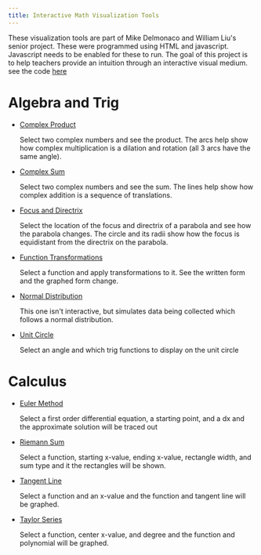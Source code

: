 ```yaml
---
title: Interactive Math Visualization Tools
---
```

<p>
These visualization tools are part of Mike Delmonaco and William Liu's senior project.
These were programmed using HTML and javascript. Javascript needs to be enabled for these to run. The goal of this project is to
help teachers provide an intuition through an interactive visual medium. see the code
<a href="https://github.com/quasarbright/ThreePeriods">here</a>
</p>
<h1>Algebra and Trig</h1>
<ul>
<li>
<a href="complexProduct/index.html">Complex Product</a><br>
<p>
Select two complex numbers and see the product. The arcs help show how
complex multiplication is a dilation and rotation (all 3 arcs have the same angle).
</p>
</li>
<li>
<a href="complexSum/index.html">Complex Sum</a><br>
<p>
Select two complex numbers and see the sum. The lines help show how
complex addition is a sequence of translations.
</p>
</li>
<li>
<a href="focusDirectrix/index.html">Focus and Directrix</a>
<p>
Select the location of the focus and directrix of a parabola and see how the
parabola changes. The circle and its radii show how the focus is equidistant
from the directrix on the parabola.
</p>
</li>
<li>
<a href="functionTransformations/index.html">Function Transformations</a><br>
<p>
Select a function and apply transformations to it. See the written form and
the graphed form change.
</p>
</li>
<li>
<a href="probabilityDistribution/index.html">Normal Distribution</a>
<p>
This one isn't interactive, but simulates data being collected which follows a
normal distribution.
</p>
</li>
<li>
<a href="unitCircle/index.html">Unit Circle</a>
<p>
Select an angle and which trig functions to display on the unit circle
</p>
</li>
</ul>
<h1>Calculus</h1>
<ul>
<li>
<a href="eulerMethod/index.html">Euler Method</a>
<p>
Select a first order differential equation, a starting point, and a dx
and the approximate solution will be traced out
</p>
</li>
<li>
<a href="riemannSum/index.html">Riemann Sum</a>
<p>
Select a function, starting x-value, ending x-value, rectangle width, and
sum type and it the rectangles will be shown.
</p>
</li>
<li>
<a href="tangentLine/index.html">Tangent Line</a>
<p>
Select a function and an x-value and the function and tangent line will be
graphed.
</p>
</li>
<li>
<a href="mikeTaylorSeries/index.html">Taylor Series</a>
<p>
Select a function, center x-value, and degree and the function and polynomial
will be graphed.
</p>
</li>
</ul>
